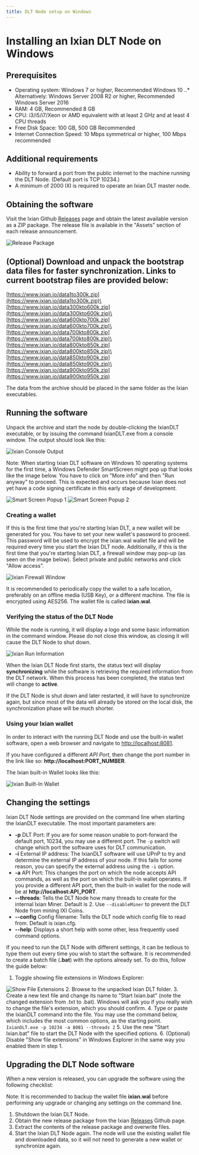 ```yaml
---
title: DLT Node setup on Windows
---
```


# Installing an Ixian DLT Node on Windows

## Prerequisites

* Operating system: Windows 7 or higher, Recommended Windows 10
..* Alternatively: Windows Server 2008 R2 or higher, Recommended Windows Server 2016
* RAM: 4 GB, Recommended 8 GB
* CPU: i3/i5/i7/Xeon or AMD equivalent with at least 2 GHz and at least 4 CPU threads
* Free Disk Space: 100 GB, 500 GB Recommended
* Internet Connection Speed: 10 Mbps symmetrical or higher, 100 Mbps recommended

## Additional requirements
* Ability to forward a port from the public internet to the machine running the DLT Node. (Default port is TCP 10234.)
* A minimum of 2000 IXI is required to operate an Ixian DLT master node.

## Obtaining the software
Visit the Ixian Github [Releases](https://github.com/ProjectIxian/Ixian-DLT/releases) page and obtain the latest available version as a ZIP package. The release file is available in the "Assets" section of each release announcement.

![Release Package](https://projectixian.github.io/assets/images/guide_win_1.png)

## (Optional) Download and unpack the bootstrap data files for faster synchronization. Links to current bootstrap files are provided below:
[https://www.ixian.io/data1to300k.zip](https://www.ixian.io/data1to300k.zip)\
[https://www.ixian.io/data300kto600k.zip](https://www.ixian.io/data300kto600k.zip)\
[https://www.ixian.io/data600kto700k.zip](https://www.ixian.io/data600kto700k.zip)\
[https://www.ixian.io/data700kto800k.zip](https://www.ixian.io/data700kto800k.zip)\
[https://www.ixian.io/data800kto850k.zip](https://www.ixian.io/data800kto850k.zip)\
[https://www.ixian.io/data850kto900k.zip](https://www.ixian.io/data850kto900k.zip)\
[https://www.ixian.io/data900kto950k.zip](https://www.ixian.io/data900kto950k.zip)

The data from the archive should be placed in the same folder as the Ixian executables.

## Running the software

Unpack the archive and start the node by double-clicking the IxianDLT executable, or by issuing the command IxianDLT.exe from a console window.
The output should look like this:

![Ixian Console Output](https://projectixian.github.io/assets/images/guide_win_2.png)

Note: When starting Ixian DLT software on Windows 10 operating systems for the first time, a Windows Defender SmartScreen might pop up that looks like the image below. You have to click on "More info" and then "Run anyway" to proceed.
This is expected and occurs because Ixian does not yet have a code signing certificate in this early stage of development.

![Smart Screen Popup 1](https://projectixian.github.io/assets/images/guide_win_3.png)
![Smart Screen Popup 2](https://projectixian.github.io/assets/images/guide_win_4.png)

### Creating a wallet

If this is the first time that you're starting Ixian DLT, a new wallet will be generated for you. You have to set your new wallet's password to proceed. This password will be used to encrypt the ixian.wal wallet file and will be required every time you start the Ixian DLT node.
Additionally, if this is the first time that you're starting Ixian DLT, a firewall window may pop-up (as seen on the image below). Select private and public networks and click "Allow access".

![Ixian Firewall Window](https://projectixian.github.io/assets/images/guide_win_5.png)

It is recommended to periodically copy the wallet to a safe location, preferably on an offline media (USB Key), or a different machine. The file is encrypted using AES256.
The wallet file is called **ixian.wal**.

### Verifying the status of the DLT Node

While the node is running, it will display a logo and some basic information in the command window. Please do not close this window, as closing it will cause the DLT Node to shut down.

![Ixian Run Information](https://projectixian.github.io/assets/images/guide_win_6.png)

When the Ixian DLT Node first starts, the status text will display **synchronizing** while the software is retrieving the required information from the DLT network. When this process has been completed, the status text will change to **active**.

If the DLT Node is shut down and later restarted, it will have to synchronize again, but since most of the data will already be stored on the local disk, the synchronization phase will be much shorter.


### Using your Ixian wallet

In order to interact with the running DLT Node and use the built-in wallet software, open a web browser and navigate to [http://localhost:8081](http://localhost:8081).

If you have configured a different *API Port*, then change the port number in the link like so: **http://localhost:PORT_NUMBER**.

The Ixian built-in Wallet looks like this:

![Ixian Built-In Wallet](https://projectixian.github.io/assets/images/guide_win_7.png)


## Changing the settings

Ixian DLT Node settings are provided on the command line when starting the IxianDLT executable. The most important parameters are:
* **-p** DLT Port: If you are for some reason unable to port-forward the default port, 10234, you may use a different port. The `-p` switch will change which port the software uses for DLT communication.
* **-i** External IP address: The IxianDLT software will use UPnP to try and determine the external IP address of your node. If this fails for some reason, you can specify the external address using the `-i` option.
* **-a** API Port: This changes the port on which the node accepts API commands, as well as the port on which the built-in wallet operates. If you provide a different API port, then the built-in wallet for the node will be at **http://localhost:API_PORT**.
* **--threads**: Tells the DLT Node how many threads to create for the internal Ixian Miner. Default is 2. Use `--disableMiner` to prevent the DLT Node from mining IXI Coins.
* **--config** Config filename: Tells the DLT node which config file to read from. Default is ixian.cfg.
* **--help**: Displays a short help with some other, less frequently used command options.

If you need to run the DLT Node with different settings, it can be tedious to type them out every time you wish to start the software. It is recommended to create a batch file (**.bat**) with the options already set. To do this, follow the guide below:

1. Toggle showing file extensions in Windows Explorer:

![Show File Extensions](https://projectixian.github.io/assets/images/guide_win_8.png)
2. Browse to the unpacked Ixian DLT folder.
3. Create a new text file and change its name to "Start Ixian.bat" (note the changed extension from .txt to .bat). Windows will ask you if you really wish to change the file's extension, which you should confirm.
4. Type or paste the IxianDLT command into the file. You may use the command below, which includes the most common options, as the starting point.
`IxianDLT.exe -p 10234 -a 8081 --threads 2`
5. Use the new "Start Ixian.bat" file to start the DLT Node with the specified options.
6. (Optional) Disable "Show file extensions" in Windows Explorer in the same way you enabled them in step 1.


## Upgrading the DLT Node software

When a new version is released, you can upgrade the software using the following checklist:

Note: It is recommended to backup the wallet file **ixian.wal** before performing any upgrade or changing any settings on the command line.

1. Shutdown the Ixian DLT Node.
2. Obtain the new release package from the Ixian [Releases](https://github.com/ProjectIxian/Ixian-DLT/releases) Github page.
3. Extract the contents of the release package and overwrite files.
4. Start the Ixian DLT Node again. The node will use the existing wallet file and downloaded data, so it will not need to generate a new wallet or synchronize again.
